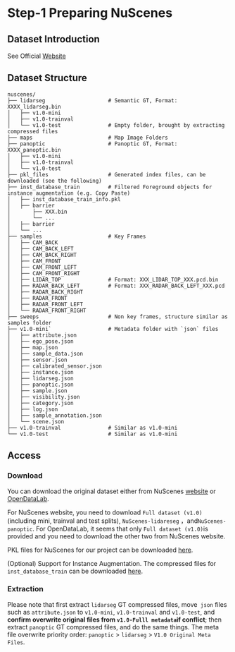 # Step-1 Preparing NuScenes

## Dataset Introduction

See Official [Website](https://www.nuscenes.org/panoptic)

## Dataset Structure

```
nuscenes/
├── lidarseg					# Semantic GT, Format: XXXX_lidarseg.bin
│   ├── v1.0-mini
│   ├── v1.0-trainval
│   └── v1.0-test				# Empty folder, brought by extracting compressed files
├── maps						# Map Image Folders
├── panoptic					# Panoptic GT, Format: XXXX_panoptic.bin
│   ├── v1.0-mini
│   ├── v1.0-trainval
│   └── v1.0-test
├── pkl_files					# Generated index files, can be downloaded (see the following)
├── inst_database_train			# Filtered Foreground objects for instance augmentation (e.g. Copy Paste)
│   ├── inst_database_train_info.pkl
│   ├── barrier
│   	├── XXX.bin
│   	└── ...
│   ├── barrier
│   └── ...
├── samples						# Key Frames
│   ├── CAM_BACK
│   ├── CAM_BACK_LEFT
│   ├── CAM_BACK_RIGHT
│   ├── CAM_FRONT
│   ├── CAM_FRONT_LEFT
│   ├── CAM_FRONT_RIGHT
│   ├── LIDAR_TOP				# Format: XXX_LIDAR_TOP_XXX.pcd.bin		
│   ├── RADAR_BACK_LEFT 		# Format: XXX_RADAR_BACK_LEFT_XXX.pcd
│   ├── RADAR_BACK_RIGHT
│   ├── RADAR_FRONT
│   ├── RADAR_FRONT_LEFT
│   └── RADAR_FRONT_RIGHT
├── sweeps						# Non key frames, structure similar as samples folder
├── v1.0-mini`					# Metadata folder with `json` files
│   ├── attribute.json
│   ├── ego_pose.json
│   ├── map.json
│   ├── sample_data.json
│   ├── sensor.json
│   ├── calibrated_sensor.json
│   ├── instance.json
│   ├── lidarseg.json
│   ├── panoptic.json
│   ├── sample.json
│   ├── visibility.json
│   ├── category.json
│   ├── log.json
│   ├── sample_annotation.json
│   └── scene.json
├── v1.0-trainval				# Similar as v1.0-mini
└── v1.0-test					# Similar as v1.0-mini
```

## Access

### Download 

You can download the original dataset either from NuScenes [website](https://www.nuscenes.org/nuscenes) or [OpenDataLab](https://opendatalab.com/nuScenes).

For NuScenes website, you need to download `Full dataset (v1.0)`(including mini, trainval and test splits), `NuScenes-lidareseg` ，and`NuScenes-panoptic`. For OpenDataLab, it seems that only `Full dataset (v1.0)`is provided and you need to download the other two from NuScenes website.

PKL files for NuScenes for our project can be downloaded [here](https://pan.baidu.com/s/1a94BcZAYb0rWMJZL_uZayw?pwd=posk).

(Optional) Support for Instance Augmentation. The compressed files for `inst_database_train` can be downloaded [here](https://pan.baidu.com/s/1h-IyvHWz3oD1P6KACBq9cg?pwd=ccm2).

### Extraction

Please note that first extract `lidarseg` GT compressed files, move` json` files such as `attribute.json` to `v1.0-mini`, `v1.0-trainval` and `v1.0-test`, and **confirm overwrite original files from `v1.0-Fulll metadata`if conflict**; then extract `panoptic` GT compressed files, and do the same things. The meta file overwrite priority order: `panoptic` > `lidarseg` > `V1.0 Original Meta Files`.
